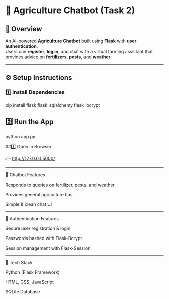 # 🌾 Agriculture Chatbot (Task 2)

## 📘 Overview
An AI-powered **Agriculture Chatbot** built using **Flask** with **user authentication**.  
Users can **register**, **log in**, and chat with a virtual farming assistant that provides advice on **fertilizers**, **pests**, and **weather**.


---

## ⚙️ Setup Instructions

### 1️⃣ Install Dependencies

pip install flask flask_sqlalchemy flask_bcrypt

## 2️⃣ Run the App

python app.py

##3️⃣ Open in Browser

👉 http://127.0.0.1:5000/

---

💬 Chatbot Features

Responds to queries on fertilizer, pests, and weather

Provides general agriculture tips

Simple & clean chat UI

---


🔐 Authentication Features

Secure user registration & login

Passwords hashed with Flask-Bcrypt

Session management with Flask-Session

---  

🧰 Tech Stack

Python (Flask Framework)

HTML, CSS, JavaScript

SQLite Database


